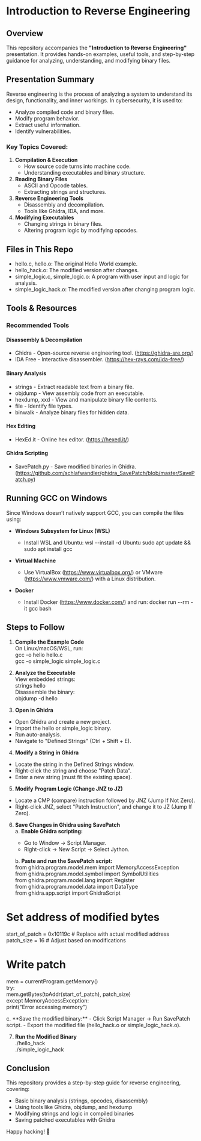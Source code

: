 # Introduction to Reverse Engineering

## Overview

This repository accompanies the **"Introduction to Reverse Engineering"** presentation. It provides hands-on examples, useful tools, and step-by-step guidance for analyzing, understanding, and modifying binary files.

## Presentation Summary

Reverse engineering is the process of analyzing a system to understand its design, functionality, and inner workings. In cybersecurity, it is used to:
- Analyze compiled code and binary files.
- Modify program behavior.
- Extract useful information.
- Identify vulnerabilities.

### Key Topics Covered:
1. **Compilation & Execution**
   - How source code turns into machine code.
   - Understanding executables and binary structure.
2. **Reading Binary Files**
   - ASCII and Opcode tables.
   - Extracting strings and structures.
3. **Reverse Engineering Tools**
   - Disassembly and decompilation.
   - Tools like Ghidra, IDA, and more.
4. **Modifying Executables**
   - Changing strings in binary files.
   - Altering program logic by modifying opcodes.

## Files in This Repo

- hello.c, hello.o: The original Hello World example.
- hello_hack.o: The modified version after changes.
- simple_logic.c, simple_logic.o: A program with user input and logic for analysis.
- simple_logic_hack.o: The modified version after changing program logic.

## Tools & Resources

### Recommended Tools

#### Disassembly & Decompilation
- Ghidra - Open-source reverse engineering tool. (https://ghidra-sre.org/)
- IDA Free - Interactive disassembler. (https://hex-rays.com/ida-free/)

#### Binary Analysis
- strings - Extract readable text from a binary file.
- objdump - View assembly code from an executable.
- hexdump, xxd - View and manipulate binary file contents.
- file - Identify file types.
- binwalk - Analyze binary files for hidden data.

#### Hex Editing
- HexEd.it - Online hex editor. (https://hexed.it/)

#### Ghidra Scripting
- SavePatch.py - Save modified binaries in Ghidra. (https://github.com/schlafwandler/ghidra_SavePatch/blob/master/SavePatch.py)

## Running GCC on Windows

Since Windows doesn’t natively support GCC, you can compile the files using:

- **Windows Subsystem for Linux (WSL)**
  - Install WSL and Ubuntu:
    wsl --install -d Ubuntu
    sudo apt update && sudo apt install gcc

- **Virtual Machine**
  - Use VirtualBox (https://www.virtualbox.org/) or VMware (https://www.vmware.com/) with a Linux distribution.

- **Docker**
  - Install Docker (https://www.docker.com/) and run:
    docker run --rm -it gcc bash

## Steps to Follow

1. **Compile the Example Code**  
On Linux/macOS/WSL, run:  
gcc -o hello hello.c  
gcc -o simple_logic simple_logic.c  

2. **Analyze the Executable**  
View embedded strings:  
strings hello  
Disassemble the binary:  
objdump -d hello  

3. **Open in Ghidra**  
- Open Ghidra and create a new project.  
- Import the hello or simple_logic binary.  
- Run auto-analysis.  
- Navigate to "Defined Strings" (Ctrl + Shift + E).

4. **Modify a String in Ghidra**  
- Locate the string in the Defined Strings window.  
- Right-click the string and choose "Patch Data".  
- Enter a new string (must fit the existing space).

5. **Modify Program Logic (Change JNZ to JZ)**  
- Locate a CMP (compare) instruction followed by JNZ (Jump If Not Zero).  
- Right-click JNZ, select "Patch Instruction", and change it to JZ (Jump If Zero).

6. **Save Changes in Ghidra using SavePatch**  
   a. **Enable Ghidra scripting:**  
      - Go to Window → Script Manager.  
      - Right-click → New Script → Select Jython.
   
   b. **Paste and run the SavePatch script:**  
from ghidra.program.model.mem import MemoryAccessException  
from ghidra.program.model.symbol import SymbolUtilities  
from ghidra.program.model.lang import Register  
from ghidra.program.model.data import DataType  
from ghidra.app.script import GhidraScript  

# Set address of modified bytes  
start_of_patch = 0x10119c  # Replace with actual modified address  
patch_size = 16  # Adjust based on modifications  

# Write patch  
mem = currentProgram.getMemory()  
try:  
    mem.getBytes(toAddr(start_of_patch), patch_size)  
except MemoryAccessException:  
    print("Error accessing memory")
</div>
   c. **Save the modified binary:**  
      - Click Script Manager → Run SavePatch script.  
      - Export the modified file (hello_hack.o or simple_logic_hack.o).

7. **Run the Modified Binary**  
./hello_hack  
./simple_logic_hack  

## Conclusion

This repository provides a step-by-step guide for reverse engineering, covering:
- Basic binary analysis (strings, opcodes, disassembly)
- Using tools like Ghidra, objdump, and hexdump
- Modifying strings and logic in compiled binaries
- Saving patched executables with Ghidra

Happy hacking! 🚀
